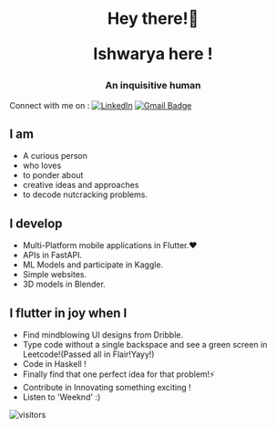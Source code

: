 <h1 align="center">Hey there!👋 
  
  Ishwarya here !</h1>
<h3 align="center">An inquisitive human</h3>

Connect with me on : [![LinkedIn](https://img.shields.io/badge/ishwarya-%230077B5.svg?style=flat-square&logo=linkedin&logoColor=white)](https://www.linkedin.com/in/ishwarya-devanathan/) [![Gmail Badge](https://img.shields.io/badge/-Gmail-c14438?style=flat-square&logo=Gmail&logoColor=white&link=mailto:ishudev2021@gmail.com)](mailto:ishudev2021@gmail.com)

## I am
- A curious person
- who loves
- to ponder about 
- creative ideas and approaches
- to decode nutcracking problems.
## I develop
- Multi-Platform mobile applications in Flutter.❤️
- APIs in FastAPI.
- ML Models and participate in Kaggle.
- Simple websites.
- 3D models in Blender.
## I flutter in joy when I
- Find mindblowing UI designs from Dribble.
- Type code without a single backspace and see a green screen in Leetcode!(Passed all in Flair!Yayy!)
- Code in Haskell !
- Finally find that one perfect idea for that problem!⚡
- Contribute in Innovating something exciting !
- Listen to 'Weeknd' :)



![visitors](https://visitor-badge.glitch.me/badge?page_id=iamishu2908.iamishu2908)

